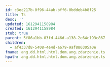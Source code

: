 ```yaml
---
id: c3ec217b-0f96-44ab-bff6-0bddeb4b8f25
title: Ts
desc: ''
updated: 1612941158984
created: 1612941158984
stub: true
parent: 5f86a1bb-03fd-446d-a138-2e64c193c867
children:
  - af4337d8-5408-4e4d-a679-9af880305a0e
fname: ang.dd.html.html.dom.ang.zdarzenie.ts
hpath: ang.dd.html.html.dom.ang.zdarzenie.ts
---
```



